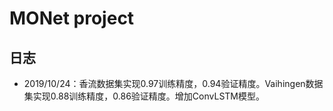 # MONet project
## 日志

- 2019/10/24：香流数据集实现0.97训练精度，0.94验证精度。Vaihingen数据集实现0.88训练精度，0.86验证精度。增加ConvLSTM模型。